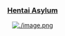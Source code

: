 <div align="center">
<h3><a href="[https://drive.swo.moe](https://file.indileech.workers.dev/0:/image_2022-06-23_20-00-56.png)">Hentai Asylum </h3>
  <img src="" alt="./image.png" />
</div>
